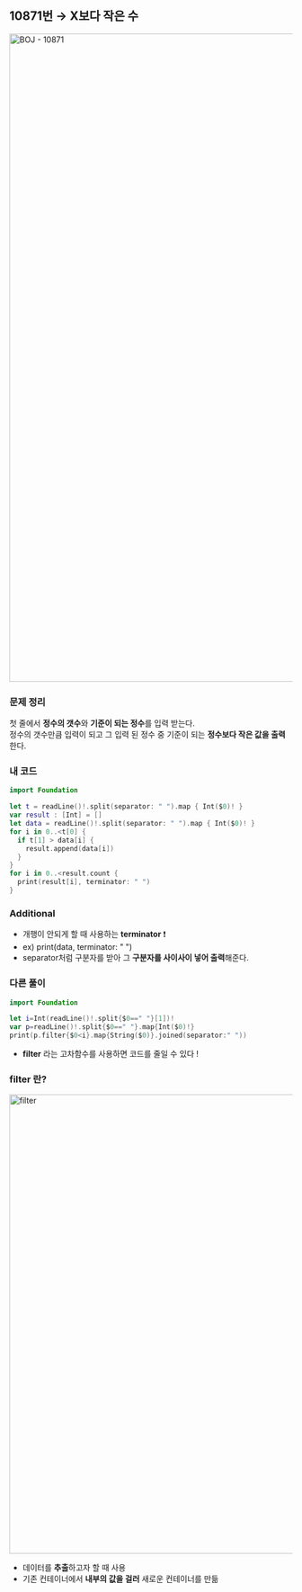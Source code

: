 ## 10871번 → X보다 작은 수
<img width="1153" alt="BOJ - 10871" src="https://user-images.githubusercontent.com/64394744/132114968-f51c1016-3606-474e-a01d-1641f74620b7.png">


### 문제 정리
첫 줄에서 **정수의 갯수**와 **기준이 되는 정수**를 입력 받는다. </br>
정수의 갯수만큼 입력이 되고 그 입력 된 정수 중 기준이 되는 **정수보다 작은 값을 출력**한다.

### 내 코드
```swift
import Foundation

let t = readLine()!.split(separator: " ").map { Int($0)! }
var result : [Int] = []
let data = readLine()!.split(separator: " ").map { Int($0)! }
for i in 0..<t[0] {
  if t[1] > data[i] {
    result.append(data[i])
  }
}
for i in 0..<result.count {
  print(result[i], terminator: " ")
}
```

### Additional

- 개행이 안되게 할 때 사용하는 **terminator** ❗️
- ex) print(data, terminator: " ")
- separator처럼 구분자를 받아 그 **구분자를 사이사이 넣어 출력**해준다.


### 다른 풀이
```swift
import Foundation

let i=Int(readLine()!.split{$0==" "}[1])!
var p=readLine()!.split{$0==" "}.map{Int($0)!}
print(p.filter{$0<i}.map{String($0)}.joined(separator:" "))
```
- **filter** 라는 고차함수를 사용하면 코드를 줄일 수 있다 !


### filter 란?
<img width="817" alt="filter" src="https://user-images.githubusercontent.com/64394744/132115081-4335b610-a3be-4d3b-aadb-9a5ccaaa135c.png">

- 데이터를 **추출**하고자 할 때 사용
- 기존 컨테이너에서 **내부의 값을 걸러** 새로운 컨테이너를 만듦

